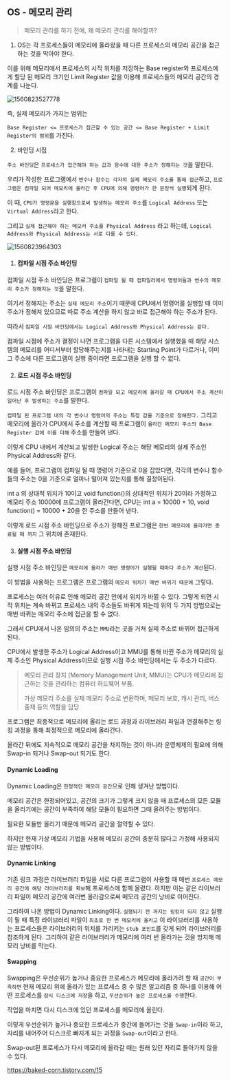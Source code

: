 ## OS - 메모리 관리

>  메모리 관리를 하기 전에, 왜 메모리 관리를 해야할까?



1. OS는 각 프로세스들이 메모리에 올라왔을 때 다른 프로세스의 메모리 공간을 접근하는 것을 막아야 한다.

이를 위해 메모리에서 프로세스의 시작 위치를 저장하는 Base register와 프로세스에게 할당 된 메모리 크기인 Limit Register 값을 이용해 프로세스들의 메모리 공간의 경계를 나눈다.

![1560823527778](C:\Users\Lenovo\AppData\Roaming\Typora\typora-user-images\1560823527778.png)

즉, 실제 메모리가 가지는 범위는

`Base Register <= 프로세스가 접근할 수 있는 공간 <= Base Register + Limit Register의 범위`를 가진다.



2. 바인딩 시점

`주소 바인딩`은 `프로세스가 접근해야 하는 값과 함수에 대한 주소가 정해지는 것`을 말한다.

우리가 작성한 프로그램에서 `변수나 함수는 각자의 실제 메모리 주소를 통해 접근`하고, `프로그램은 컴파일 되어 메모리에 올라간 후 CPU에 의해 명령어가 한 문장씩 실행`되게 된다.

이 때, `CPU가 명령문을 실행함으로써 발생하는 메모리 주소`를 `Logical Address` 또는 `Virtual Address`라고 한다.

그리고 `실제 접근해야 하는 메모리 주소를 Physical Address` 라고 하는데, `Logical Address와 Physical Address는 서로 다를 수 있다.`



![1560823964303](C:\Users\Lenovo\AppData\Roaming\Typora\typora-user-images\1560823964303.png)

1. #### 컴파일 시점 주소 바인딩

컴파일 시점 주소 바인딩은 프로그램이 `컴파일 될 때 컴파일러에서 명령어들과 변수의 메모리 주소가 정해지는 것`을 말한다.

여기서 정해지는 주소는 `실제 메모리 주소`이기 때문에 CPU에서 명령어를 실행할 때 이미 주소가 정해져 있으므로 따로 주소 계산을 하지 않고 바로 접근해야 하는 주소가 된다.

따라서 `컴파일 시점 바인딩에서는 Logical Address와 Physical Address는 같다.`

컴파일 시점에 주소가 결정이 나면 프로그램을 다른 시스템에서 실행했을 때 해당 시스템의 메모리를 어디서부터 할당해주는지를 나타내는 Starting Point가 다르거나, 이미 그 주소에 다른 프로그램이 실행 중이라면 프로그램을 실행 할 수 없다.



2. #### 로드 시점 주소 바인딩

로드 시점 주소 바인딩은 프로그램이 `컴파일 되고 메모리에 올라갈 때 CPU에서 주소 계산이 일어난 후 발생하는 주소`를 말한다.

`컴파일 된 프로그램 내의 각 변수나 명령어의 주소는 특정 값을 기준으로 정해진다.` 그리고 메모리에 올라가 CPU에서 주소를 계산할 때 프로그램이 `올라간 메모리 주소의 Base Register 값에 이를 더해` 주소를 만들어 낸다.

이렇게 CPU 내에서 계산되고 발생한 Logical 주소는 해당 메모리의 실제 주소인 Physical Address와 같다.

예를 들어, 프로그램이 컴파일 될 때 명령어 기준으로 0을 잡았다면, 각각의 변수나 함수들의 주소는 0을 기준으로 얼마나 떨어져 있는지를 통해 결정이된다.

int a 의 상대적 위치가 10이고 void function()의 상대적인 위치가 20이라 가정하고 메모리 주소 10000에 프로그램이 올라간다면, CPU는 int a = 10000 + 10, void function() = 10000 + 20을 한 주소를 만들어 낸다.

이렇게 로드 시점 주소 바인딩으로 주소가 정해진 프로그램은 `한번 메모리에 올라가면 종료될 때 까지` 그 위치에 존재한다.



3. #### 실행 시점 주소 바인딩

실행 시점 주소 바인딩은 `메모리에 올라가 매번 명령어가 실행될 때마다 주소가 계산`된다.

이 방법을 사용하는 프로그램은 프로그램의 `메모리 위치가 매번 바뀌기 때문에` 그렇다.

프로세스는 여러 이유로 인해 메모리 공간 안에서 위치가 바뀔 수 있다. 그렇게 되면 시작 위치는 계속 바뀌고 프로세스 내의 주소들도 바뀌게 되는데 위의 두 가지 방법으로는 매번 바뀌는 메모리 주소에 접근을 할 수 없다.

그래서 CPU에서 나온 임의의 주소는 `MMU`라는 곳을 거쳐 실제 주소로 바뀌어 접근하게 된다.

CPU에서 발생한 주소가 Logical Address이고 MMU를 통해 바뀐 주소가 메모리의 실제 주소인 Physical Address이므로 실행 시점 주소 바인딩에서는 두 주소가 다르다.



> 메모리 관리 장치 (Memory Management Unit, MMU)는 CPU가 메모리에 접근하는 것을 관리하는 컴퓨터 하드웨어 부품.
>
> 가상 메모리 주소를 실제 메모리 주소로 변환하며, 메모리 보호, 캐시 관리, 버스 중재 등의 역할을 담당



프로그램은 최종적으로 메모리에 올리는 로드 과정과 라이브러리 파일과 연결해주는 링킹 과정을 통해 최정적으로 메모리에 올라간다.

올라간 뒤에도 지속적으로 메모리 공간을 차지하는 것이 아니라 운영체제의 필요에 의해 Swap-in 되거나 Swap-out 되기도 한다.



#### Dynamic Loading

Dynamic Loading은 `한정적인 메모리 공간`으로 인해 생겨난 방법이다.

메모리 공간은 한정되어있고, 공간의 크기가 그렇게 크지 않을 때 프로세스의 모든 모듈을 올리기에는 공간이 부족하여 해당 모듈이 필요하면 그때 올려주는 방법이다.

필요한 모듈만 올리기 때문에 메모리 공간을 절약할 수 있다.

하지만 현재 가상 메모리 기법을 사용해 메모리 공간이 충분히 많다고 가정해 사용되지 않는 방법이다.



#### Dynamic Linking

기존 링크 과정은 라이브러리 파일을 서로 다른 프로그램이 사용할 때 매번 `프로세스 메모리 공간에 해당 라이브러리를 확보`해 프로세스에 함께 올렸다. 하지만 이는 같은 라이브러리 파일이 메모리 공간에 여러번 올라감으로써 메모리 공간의 낭비로 이어진다.

그리하여 나온 방법이 Dynamic Linking이다. `실행되기 전 까지는 링킹이 되지 않고` 실행이 될 때 특정 라이브러리 파일이 `최초로 한 번 메모리에 올리고` 이 라이브러리를 사용하는 프로세스들은 라이브러리의 위치를 가리키는 `stub 포인트`를 갖게 되어 라이브러리를 참조하게 된다. 그리하여 같은 라이브러리가 메모리에 여러 번 올라가는 것을 방지해 메모리 낭비를 막는다.



#### Swapping

Swapping은 우선순위가 높거나 중요한 프로세스가 메모리에 올라가려 할 때 `공간이 부족하면` 현재 메모리 위에 올라가 있는 프로세스 중 수 많은 알고리즘 중 하나를 이용해 어떤 프로세스를 `잠시 디스크에 저장`을 하고, `우선순위가 높은 프로세스를 수행`한다.

작업을 마치면 다시 디스크에 있던 프로세스를 메모리에 올린다.

이렇게 우선순위가 높거나 중요한 프로세스가 중간에 들어가는 것을 `Swap-in`이라 하고, 자리를 내어주어 디스크로 빠지게 되는 과정을 `Swap-out`이라고 한다.

Swap-out된 프로세스가 다시 메모리에 올라갈 때는 원래 있던 자리로 돌아가지 않을 수 있다.









<https://baked-corn.tistory.com/15>